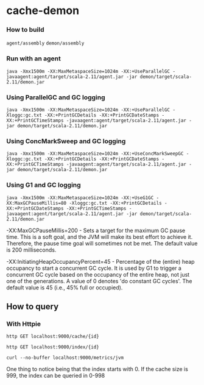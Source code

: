 cache-demon 
===================

### How to build ###

`agent/assembly`
`demon/assembly`

### Run with an agent ###

`java -Xmx1500m -XX:MaxMetaspaceSize=1024m -XX:+UseParallelGC -javaagent:agent/target/scala-2.11/agent.jar -jar demon/target/scala-2.11/demon.jar`


### Using ParallelGC and GC logging ### 

`java -Xmx1500m -XX:MaxMetaspaceSize=1024m -XX:+UseParallelGC -Xloggc:gc.txt -XX:+PrintGCDetails -XX:+PrintGCDateStamps -XX:+PrintGCTimeStamps -javaagent:agent/target/scala-2.11/agent.jar -jar demon/target/scala-2.11/demon.jar`

### Using ConcMarkSweep and GC logging ###
 
`java -Xmx1500m -XX:MaxMetaspaceSize=1024m -XX:+UseConcMarkSweepGC -Xloggc:gc.txt -XX:+PrintGCDetails -XX:+PrintGCDateStamps -XX:+PrintGCTimeStamps -javaagent:agent/target/scala-2.11/agent.jar -jar demon/target/scala-2.11/demon.jar`

### Using G1 and GC logging ###

`java -Xmx1500m -XX:MaxMetaspaceSize=1024m -XX:+UseG1GC -XX:MaxGCPauseMillis=80 -Xloggc:gc.txt -XX:+PrintGCDetails -XX:+PrintGCDateStamps -XX:+PrintGCTimeStamps -javaagent:agent/target/scala-2.11/agent.jar -jar demon/target/scala-2.11/demon.jar`

  -XX:MaxGCPauseMillis=200 - Sets a target for the maximum GC pause time. This is a soft goal, and the JVM will make its best effort to achieve it. Therefore, the pause time goal will sometimes not be met. The default value is 200 milliseconds.

  -XX:InitiatingHeapOccupancyPercent=45 - Percentage of the (entire) heap occupancy to start a concurrent GC cycle. It is used by G1 to trigger a concurrent GC cycle based on the occupancy of the entire heap, not just one of the generations. A value of 0 denotes 'do constant GC cycles'. The default value is 45 (i.e., 45% full or occupied).


## How to query ###

### With Httpie

`http GET localhost:9000/cache/{id}`

`http GET localhost:9000/index/{id}`

`curl --no-buffer localhost:9000/metrics/jvm`


One thing to notice being that the index starts with 0. If the cache size is 999, the index can be queried in 0-998


